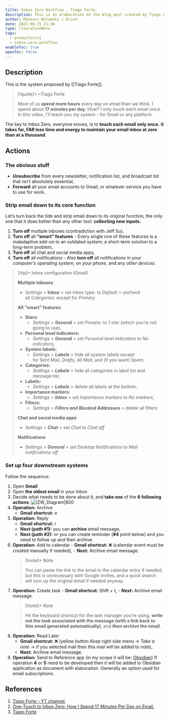 ```yaml
---
title: Inbox Zero Workflow - Tiago Forte
description: This is an elobaration on the blog post created by Tiago Forte.
author: Mateusz Witomski | Orion
date: 2022-08-15 21:38
type: literatureNote
tags:
  - productivity
  - inbox-zero-workflow
enableToc: true
openToc: false
---
```


## Description

This is the system proposed by [[Tiago Forte]].

> [!quote]+ ~Tiago Forte
>
> Most of us **spend more hours** every day on email than we think. I spend about **17 minutes per day**. How? I only touch each email once. In this video, I'll teach you my system - for Gmail or any platform.

The key to Inbox Zero, everyone knows, is to **touch each email only once.** **it takes far, FAR less time and energy to maintain your email inbox at zero than at a thousand**.

## Actions

### The obvious stuff

- **Unsubscribe** from every newsletter, notification list, and broadcast list that isn’t absolutely essential,
- **Forward** all your email accounts to Gmail, or whatever service you have to use for work.

### Strip email down to its core function

Let’s turn back the tide and strip email down to its original function, the only one that it does better than any other tool: **collecting new inputs.**

1. **Turn off** multiple inboxes (contradiction with Jeff Su),
2. **Turn off** all **“smart” features** - Every single one of these features is a maladaptive add-on to an outdated system; a short-term solution to a long-term problem,
3. **Turn off** all chat and social media apps,
4. **Turn off** all notifications - Also **turn off** all notifications in _your computer’s operating system_, on _your phone_, and any _other devices_.

> [!tip]+ Inbox configuration (Gmail)
>
> **Multiple inboxes**
>
> - *Settings* > **Inbox** > set *Inbox type:* to *Default* > uncheck all *Categories:* except for *Primary*
>
> **All “smart” features**
>
> - **Stars:**
>   - *Settings* > **_General_** > set *Presets:* to *1 star* (which you’re not going to use),
> - **Personal level indicators:**
>   - *Settings* > **_General_** > set *Personal level indicators* to *No indicators*,
> - **System labels:**
>   - *Settings* > **_Labels_** > hide all system labels except for *Sent* *Mail*, *Drafts*, *All Mail*, and (if you want) *Spam*,
> - **Categories:**
>   - *Settings* > **_Labels_** > hide all categories in label list and message list,
> - **Labels:**
>   - *Settings* > **_Labels_** > delete all labels at the bottom,
> - **Importance markers:**
>   - *Settings* > **_Inbox_** > set *Importance markers* to *No markers*,
> - **Filters:**
>   - *Settings* > **_Filters and Blocked Addresses_** > delete all filters
>
> **Chat and social media apps**
>
> - *Settings* > **_Chat_** > set *Chat* to *Chat off*
>
> **Notifications**
>
> - *Settings* > **_General_** > set *Desktop Notifications* to *Mail notifications off*

### Set up four downstream systems

Follow the sequence:

1. Open **Gmail**
2. Open **the oldest email** in your inbox
3. Decide what needs to be done about it, and **take one** of the **6 following actions**:
   ![IZW_Diagram|800](stuff/files/InboxZeroWorkFlow/IZW_Diagram.webp)
4. **Operation:** Archive
   - **Gmail shortcut:** <span class="text-marker">e</span>
5. **Operation:** Reply
   - **Gmail shortcut:** <span class="text-marker">r</span>
   - **Next (path #1):** you can **archive** email message,
   - **Next (path #2):** or you can create reminder (**#4** point below) and you need to follow up and then archive.
6. **Operation:** Add to calendar - **Gmail shortcut:** ❌ (calendar event must be created manually if needed), - **Next:** Archive email message.
   > [!note]+ Note
   >
   > You can paste the link to the email in the calendar entry if needed, but this is unnecessary with Google invites, and a quick search will turn up the original email if needed anyway.
7. **Operation:** Create task - **Gmail shortcut:** <span class="text-marker">Shift + t</span>, - **Next:** Archive email message.
   > [!note]+ Note
   >
   > Hit the keyboard shortcut for the task manager you’re using, **write out the task associated with the message (with a link back to this email generated automatically)**, and **then archive the email**.
8. **Operation:** Read Later
   - **Gmail shortcut:** ❌ (yellow button _Keep_ right side menu -> _Take a note_ -> if you selected mail then this mail will be added to note),
   - **Next:** Archive email message.
9. **Operation:** Send to Reference app (in my scope it will be: [Obsidian](https://obsidian.md/))
   If operation **4** or **5** need to be developed then it will be added to Obsidian application as document with elaboration. Generally an option used for email subscriptions.

## References

1. [Tiago Forte - YT channel](https://www.youtube.com/c/TiagoForteLabs),
2. [One-Touch to Inbox Zero: How I Spend 17 Minutes Per Day on Email](https://fortelabs.com/blog/one-touch-to-inbox-zero/),
3. [Tiago Forte](https://fortelabs.com/blog/author/fortelabs/)
